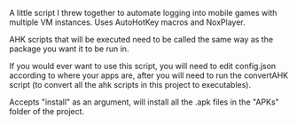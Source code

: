 A little script I threw together to automate logging into mobile games with multiple VM instances. Uses AutoHotKey macros and NoxPlayer.

AHK scripts that will be executed need to be called the same way as the package you want it to be run in.

If you would ever want to use this script, you will need to edit config.json according to where your apps are, after you will need to run the convertAHK script (to convert all the ahk scripts in this project to executables).

Accepts "install" as an argument, will install all the .apk files in the "APKs" folder of the project.
